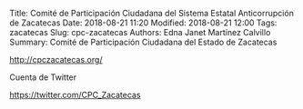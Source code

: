 Title: Comité de Participación Ciudadana del Sistema Estatal Anticorrupción de Zacatecas
Date: 2018-08-21 11:20
Modified: 2018-08-21 12:00
Tags: zacatecas
Slug: cpc-zacatecas
Authors: Edna Janet Martínez Calvillo
Summary: Comité de Participación Ciudadana del Estado de Zacatecas

<http://cpczacatecas.org/>

Cuenta de Twitter

<https://twitter.com/CPC_Zacatecas>
 

